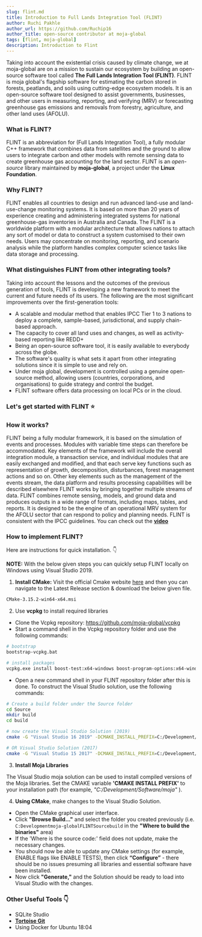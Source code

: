 ```yaml
---
slug: flint.md
title: Introduction to Full Lands Integration Tool (FLINT)
author: Ruchi Pakhle
author_url: https://github.com/Ruchip16
author_title: open-source contributor at moja-global
tags: [flint, moja-global]
description: Introduction to Flint
---
```

<!-- Summary -->

Taking into account the existential crisis caused by climate change, we at moja-global are on a mission to sustain our ecosystem by building an open-source software tool called **The Full Lands Integration Tool (FLINT)**. FLINT is moja global's flagship software for estimating the carbon stored in forests, peatlands, and soils using cutting-edge ecosystem models. It is an open-source software tool designed to assist governments, businesses, and other users in measuring, reporting, and verifying (MRV) or forecasting greenhouse gas emissions and removals from forestry, agriculture, and other land uses (AFOLU).
 
<!--truncate-->

### What is FLINT?

FLINT is an abbreviation for (Full Lands Integration Tool), a fully modular C++ framework that combines data from satellites and the ground to allow users to integrate carbon and other models with remote sensing data to create greenhouse gas accounting for the land sector. FLINT is an *open-source* library maintained by **moja-global**, a project under the **Linux Foundation**.


### Why FLINT?

FLINT enables all countries to design and run advanced land-use and land-use-change monitoring systems. It is based on more than 20 years of experience creating and administering integrated systems for national greenhouse-gas inventories in Australia and Canada. The FLINT is a worldwide platform with a modular architecture that allows nations to attach any sort of model or data to construct a system customised to their own needs. Users may concentrate on monitoring, reporting, and scenario analysis while the platform handles complex computer science tasks like data storage and processing.

### What distinguishes FLINT from other integrating tools?

Taking into account the lessons and the outcomes of the previous generation of tools, FLINT is developing a new framework to meet the current and future needs of its users. The following are the most significant improvements over the first-generation tools:

- A scalable and modular method that enables IPCC Tier 1 to 3 nations to deploy a complete, sample-based, jurisdictional, and supply chain-based approach.
- The capacity to cover all land uses and changes, as well as activity-based reporting like REDD+
- Being an open-source software tool, it is easily available to everybody across the globe.
- The software's quality is what sets it apart from other integrating solutions since it is simple to use and rely on.
- Under moja global, development is controlled using a genuine open-source method, allowing users (countries, corporations, and organisations) to guide strategy and control the budget.
- FLINT software offers data processing on local PCs or in the cloud.

### Let's get started with FLINT :star:

### How it works?


FLINT being a fully modular framework, it is based on the simulation of events and processes. Modules with variable time steps can therefore be accommodated. Key elements of the framework will include the overall integration module, a transaction service, and individual modules that are easily exchanged and modified, and that each serve key functions such as representation of growth, decomposition, disturbances, forest management actions and so on. Other key elements such as the management of the events stream, the data platform and results processing capabilities will be described elsewhere
FLINT works by bringing together multiple streams of data. FLINT combines remote sensing, models, and ground data and produces outputs in a wide range of formats, including maps, tables, and reports. It is designed to be the engine of an operational MRV system for the AFOLU sector that can respond to policy and planning needs. FLINT is consistent with the IPCC guidelines. 
You can check out the [**video**](https://www.youtube.com/watch?v=eUa9ficyOPg)

### How to implement FLINT?

Here are instructions for quick installation. :point_down:

**NOTE:** With the below given steps you can quickly setup FLINT locally on Windows using Visual Studio 2019.

1. **Install CMake:** Visit the official Cmake website [here](https://cmake.org/download/) and then you can navigate to the Latest Release section & download the below given file. 
```sh
CMake-3.15.2-win64-x64.msi
```
2. Use **vcpkg** to install required libraries

- Clone the Vcpkg repository: https://github.com/moja-global/vcpkg
- Start a command shell in the Vcpkg repository folder and use the following commands:
```sh
# bootstrap
bootstrap-vcpkg.bat

# install packages
vcpkg.exe install boost-test:x64-windows boost-program-options:x64-windows boost-log:x64-windows turtle:x64-windows zipper:x64-windows poco:x64-windows libpq:x64-windows gdal:x64-windows sqlite3:x64-windows boost-ublas:x64-windows
```
- Open a new command shell in your FLINT repository folder after this is done. To construct the Visual Studio solution, use the following commands:

```sh
# Create a build folder under the Source folder
cd Source
mkdir build
cd build

# now create the Visual Studio Solution (2019)
cmake -G "Visual Studio 16 2019" -DCMAKE_INSTALL_PREFIX=C:/Development/Software/moja -DVCPKG_TARGET_TRIPLET=x64-windows -DENABLE_TESTS=OFF -DENABLE_MOJA.MODULES.ZIPPER=OFF -DCMAKE_TOOLCHAIN_FILE=c:\Development\moja-global\vcpkg\scripts\buildsystems\vcpkg.cmake ..

# OR Visual Studio Solution (2017)
cmake -G "Visual Studio 15 2017" -DCMAKE_INSTALL_PREFIX=C:/Development/Software/moja -DVCPKG_TARGET_TRIPLET=x64-windows -DENABLE_TESTS=OFF -DENABLE_MOJA.MODULES.ZIPPER=OFF -DCMAKE_TOOLCHAIN_FILE=c:\Development\moja-global\vcpkg\scripts\buildsystems\vcpkg.cmake ..
```
3. **Install Moja Libraries** 

The Visual Studio moja solution can be used to install compiled versions of the Moja libraries. Set the CMAKE variable **'CMAKE INSTALL PREFIX'** to your installation path (for example, *"C:/Development/Software/moja"* ).

4. **Using CMake**, make changes to the Visual Studio Solution.

- Open the CMake graphical user interface.
- Click **"Browse Build..."** and select the folder you created previously (i.e. ```C:Developmentmoja-globalFLINTSourcebuild``` in the **"Where to build the binaries"** area) 
- If the 'Where is the source code:' field does not update, make the necessary changes.
- You should now be able to update any CMake settings (for example, ENABLE flags like ENABLE TESTS), then click **“Configure”** - there should be no issues presuming all libraries and essential software have been installed. 
- Now click **"Generate,"** and the Solution should be ready to load into Visual Studio with the changes.

### Other Useful Tools :point_down:

- SQLite Studio 
- [**Tortoise Git**](https://tortoisegit.org/)
- Using Docker for Ubuntu 18:04 
